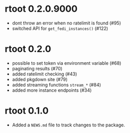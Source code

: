 # rtoot 0.2.0.9000

* dont throw an error when no ratelimit is found (#95)
* switched API for `get_fedi_instances()` (#122)

# rtoot 0.2.0

* possible to set token via environment variable (#68)
* paginating results (#70)
* added ratelimit checking (#43)
* added pkgdown site (#79)
* added streaming functions `stream_*` (#84)
* added more instance endpoints (#34)

# rtoot 0.1.0

* Added a `NEWS.md` file to track changes to the package.

